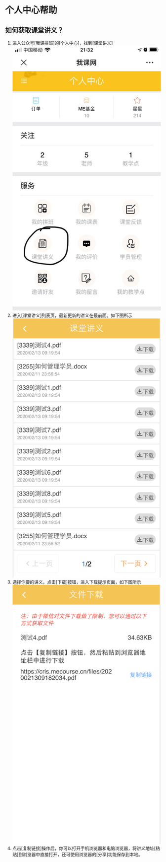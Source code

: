# 个人中心帮助

## 如何获取课堂讲义？
1. 进入公众号[我课拼班]的[个人中心]，找到[课堂讲义]
![课堂讲义](/images/doc-1.jpeg)
2. 进入[课堂讲义]列表页，最新更新的讲义在最前面。如下图所示
![课堂讲义](/images/doc-2.png)
3. 选择你要的讲义，点击[下载]按钮，进入下载提示页面，如下图所示
![课堂讲义](/images/doc-3.png)
4. 点击[复制链接]操作后，你可以打开手机浏览器和电脑浏览器，将讲义地址[粘贴]到浏览器中直接打开，还可使用浏览器的[分享]功能保存到本地。
